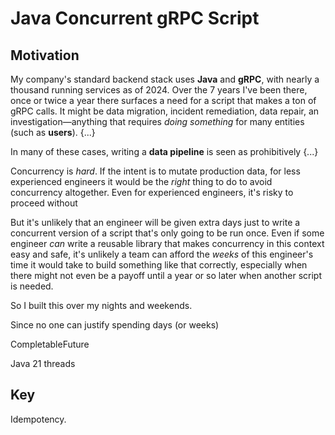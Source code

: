 # Java Concurrent gRPC Script

## Motivation

My company's standard backend stack uses **Java** and **gRPC**, with nearly a thousand running services as of 2024. Over the 7 years I've been there, once or twice a year there surfaces a need for a script that makes a ton of gRPC calls. It might be data migration, incident remediation, data repair, an investigation—anything that requires _doing something_ for many entities (such as **users**). {...}

In many of these cases, writing a **data pipeline** is seen as prohibitively {...}

Concurrency is _hard_. If the intent is to mutate production data, for less experienced engineers it would be the _right_ thing to do to avoid concurrency altogether. Even for experienced engineers, it's risky to proceed without 

But it's unlikely that an engineer will be given extra days just to write a concurrent version of a script that's only going to be run once. Even if some engineer _can_ write a reusable library that makes concurrency in this context easy and safe, it's unlikely a team can afford the _weeks_ of this engineer's time it would take to build something like that correctly, especially when there might not even be a payoff until a year or so later when another script is needed.

So I built this over my nights and weekends.

Since no one can justify spending days (or weeks) 

CompletableFuture

Java 21 threads

## Key

Idempotency.
